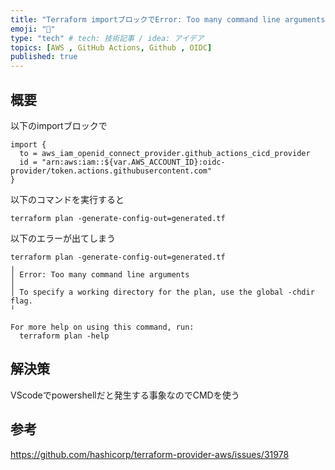 ```yaml
---
title: "Terraform importブロックでError: Too many command line argumentsが出る"
emoji: "🦘"
type: "tech" # tech: 技術記事 / idea: アイデア
topics: [AWS , GitHub Actions, Github , OIDC]
published: true
---
```


## 概要

以下のimportブロックで

```
import {
  to = aws_iam_openid_connect_provider.github_actions_cicd_provider
  id = "arn:aws:iam::${var.AWS_ACCOUNT_ID}:oidc-provider/token.actions.githubusercontent.com"
}
```

以下のコマンドを実行すると
```
terraform plan -generate-config-out=generated.tf
```

以下のエラーが出てしまう
```
terraform plan -generate-config-out=generated.tf
╷
│ Error: Too many command line arguments
│
│ To specify a working directory for the plan, use the global -chdir flag.
╵

For more help on using this command, run:
  terraform plan -help
```

## 解決策
VScodeでpowershellだと発生する事象なのでCMDを使う

## 参考
https://github.com/hashicorp/terraform-provider-aws/issues/31978
